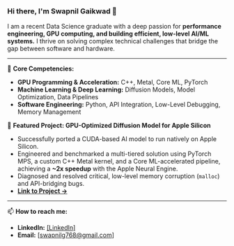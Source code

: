 ### Hi there, I'm Swapnil Gaikwad 👋

I am a recent Data Science graduate with a deep passion for **performance engineering, GPU computing, and building efficient, low-level AI/ML systems.** I thrive on solving complex technical challenges that bridge the gap between software and hardware.

---

🔧 **Core Competencies:**
- **GPU Programming & Acceleration:** C++, Metal, Core ML, PyTorch
- **Machine Learning & Deep Learning:** Diffusion Models, Model Optimization, Data Pipelines
- **Software Engineering:** Python, API Integration, Low-Level Debugging, Memory Management

🔭 **Featured Project: GPU-Optimized Diffusion Model for Apple Silicon**
- Successfully ported a CUDA-based AI model to run natively on Apple Silicon.
- Engineered and benchmarked a multi-tiered solution using PyTorch MPS, a custom C++ Metal kernel, and a Core ML-accelerated pipeline, achieving a **~2x speedup** with the Apple Neural Engine.
- Diagnosed and resolved critical, low-level memory corruption (`malloc`) and API-bridging bugs.
- [**Link to Project ->**](https://github.com/SwapyG/GPU_Optimized_Diffusion_Model_For_Apple_Silicon)

---

📫 **How to reach me:**
- **LinkedIn:** [[LinkedIn]](https://www.linkedin.com/in/swapyg/)
- **Email:** [swapnilg768@gmail.com] 
